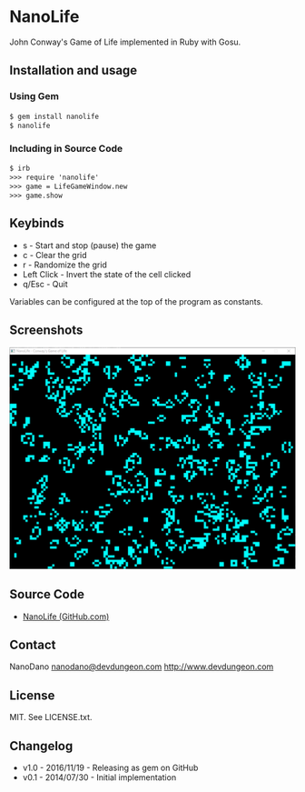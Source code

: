 # NanoLife

John Conway's Game of Life implemented in Ruby with Gosu.

## Installation and usage

### Using Gem
    $ gem install nanolife
    $ nanolife
    
### Including in Source Code

	$ irb
	>>> require 'nanolife'
    >>> game = LifeGameWindow.new
    >>> game.show

## Keybinds

- s - Start and stop (pause) the game
- c - Clear the grid
- r - Randomize the grid
- Left Click - Invert the state of the cell clicked
- q/Esc - Quit

Variables can be configured at the top of the program as constants.

## Screenshots

![Screenshot of main window](screenshots/NanoLifeMainWindow.png)

## Source Code

* [NanoLife (GitHub.com)](https://www.github.com/DevDungeon/NanoLife)

## Contact

NanoDano <nanodano@devdungeon.com>
http://www.devdungeon.com

## License

MIT. See LICENSE.txt.

## Changelog

* v1.0 - 2016/11/19 - Releasing as gem on GitHub
* v0.1 - 2014/07/30 - Initial implementation
